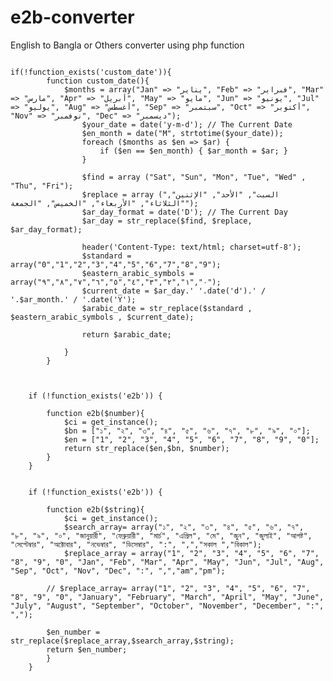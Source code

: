 # e2b-converter
English to Bangla or Others converter using php function
<pre>
<code language="php">
if(!function_exists('custom_date')){
		function custom_date(){       
			$months = array("Jan" => "يناير", "Feb" => "فبراير", "Mar" => "مارس", "Apr" => "أبريل", "May" => "مايو", "Jun" => "يونيو", "Jul" => "يوليو", "Aug" => "أغسطس", "Sep" => "سبتمبر", "Oct" => "أكتوبر", "Nov" => "نوفمبر", "Dec" => "ديسمبر");
			    $your_date = date('y-m-d'); // The Current Date
			    $en_month = date("M", strtotime($your_date));
			    foreach ($months as $en => $ar) {
			    	if ($en == $en_month) { $ar_month = $ar; }
			    }

			    $find = array ("Sat", "Sun", "Mon", "Tue", "Wed" , "Thu", "Fri");
			    $replace = array ("السبت", "الأحد", "الإثنين", "الثلاثاء", "الأربعاء", "الخميس", "الجمعة");
			    $ar_day_format = date('D'); // The Current Day
			    $ar_day = str_replace($find, $replace, $ar_day_format);

			    header('Content-Type: text/html; charset=utf-8');
			    $standard = array("0","1","2","3","4","5","6","7","8","9");
			    $eastern_arabic_symbols = array("٠","١","٢","٣","٤","٥","٦","٧","٨","٩");
			    $current_date = $ar_day.' '.date('d').' / '.$ar_month.' / '.date('Y');
			    $arabic_date = str_replace($standard , $eastern_arabic_symbols , $current_date);

			    return $arabic_date;

			}
		}



	if (!function_exists('e2b')) {

	    function e2b($number){        
	        $ci = get_instance();
	        $bn = ["১", "২", "৩", "৪", "৫", "৬", "৭", "৮", "৯", "০"];
    		$en = ["1", "2", "3", "4", "5", "6", "7", "8", "9", "0"];
    		return str_replace($en,$bn, $number);
		}	
	}


	if (!function_exists('e2b')) {

	    function e2b($string){        
	        $ci = get_instance();
	        $search_array= array("১", "২", "৩", "৪", "৫", "৬", "৭", "৮", "৯", "০", "জানুয়ারী", "ফেব্রুয়ারী", "মার্চ", "এপ্রিল", "মে", "জুন", "জুলাই", "আগষ্ট", "সেপ্টেম্বার", "অক্টোবার", "নভেম্বার", "ডিসেম্বার", ":", ",","সকাল ","বিকাল");
    		$replace_array = array("1", "2", "3", "4", "5", "6", "7", "8", "9", "0", "Jan", "Feb", "Mar", "Apr", "May", "Jun", "Jul", "Aug", "Sep", "Oct", "Nov", "Dec", ":", ",","am","pm"); 

    	// $replace_array= array("1", "2", "3", "4", "5", "6", "7", "8", "9", "0", "January", "February", "March", "April", "May", "June", "July", "August", "September", "October", "November", "December", ":", ",");

    	$en_number = str_replace($replace_array,$search_array,$string);   
    	return $en_number;
		}	
	}

</code>
</pre>

